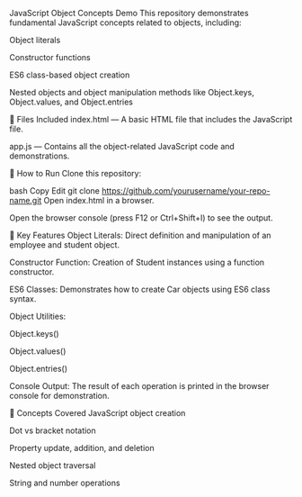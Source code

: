 JavaScript Object Concepts Demo
This repository demonstrates fundamental JavaScript concepts related to objects, including:

Object literals

Constructor functions

ES6 class-based object creation

Nested objects and object manipulation methods like Object.keys, Object.values, and Object.entries

📂 Files Included
index.html — A basic HTML file that includes the JavaScript file.

app.js — Contains all the object-related JavaScript code and demonstrations.

🔧 How to Run
Clone this repository:

bash
Copy
Edit
git clone https://github.com/yourusername/your-repo-name.git
Open index.html in a browser.

Open the browser console (press F12 or Ctrl+Shift+I) to see the output.

🚀 Key Features
Object Literals: Direct definition and manipulation of an employee and student object.

Constructor Function: Creation of Student instances using a function constructor.

ES6 Classes: Demonstrates how to create Car objects using ES6 class syntax.

Object Utilities:

Object.keys()

Object.values()

Object.entries()

Console Output: The result of each operation is printed in the browser console for demonstration.

🧠 Concepts Covered
JavaScript object creation

Dot vs bracket notation

Property update, addition, and deletion

Nested object traversal

String and number operations
